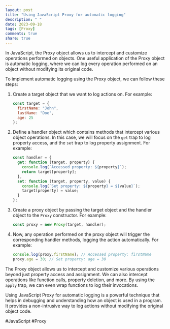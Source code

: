 ```yaml
---
layout: post
title: "Using JavaScript Proxy for automatic logging"
description: " "
date: 2023-09-18
tags: [Proxy]
comments: true
share: true
---
```


In JavaScript, the Proxy object allows us to intercept and customize operations performed on objects. One useful application of the Proxy object is automatic logging, where we can log every operation performed on an object without modifying its original code.

To implement automatic logging using the Proxy object, we can follow these steps:

1. Create a target object that we want to log actions on. For example:

   ```javascript
   const target = {
     firstName: "John",
     lastName: "Doe",
     age: 25
   };
   ```

2. Define a handler object which contains methods that intercept various object operations. In this case, we will focus on the `get` trap to log property access, and the `set` trap to log property assignment. For example:

   ```javascript
   const handler = {
     get: function (target, property) {
       console.log(`Accessed property: ${property}`);
       return target[property];
     },
     set: function (target, property, value) {
       console.log(`Set property: ${property} = ${value}`);
       target[property] = value;
     }
   };
   ```

3. Create a proxy object by passing the target object and the handler object to the `Proxy` constructor. For example:

   ```javascript
   const proxy = new Proxy(target, handler);
   ```

4. Now, any operation performed on the proxy object will trigger the corresponding handler methods, logging the action automatically. For example:

   ```javascript
   console.log(proxy.firstName); // Accessed property: firstName
   proxy.age = 30; // Set property: age = 30
   ```

The Proxy object allows us to intercept and customize various operations beyond just property access and assignment. We can also intercept operations like function calls, property deletion, and more. By using the `apply` trap, we can even wrap functions to log their invocations.

Using JavaScript Proxy for automatic logging is a powerful technique that helps in debugging and understanding how an object is used in a program. It provides a non-intrusive way to log actions without modifying the original object code.

#JavaScript #Proxy